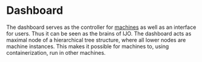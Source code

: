 # Dashboard
The dashboard serves as the controller for [machines](./machine.md) as well as an interface for users. Thus it can be seen as the brains of IJO. The dashboard acts as maximal node of a hierarchical tree structure, where all lower nodes are machine instances. This makes it possible for machines to, using containerization, run in other machines.